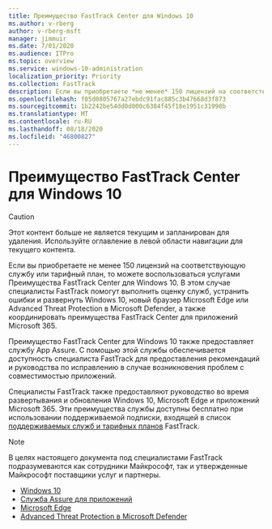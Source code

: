 ```yaml
---
title: Преимущество FastTrack Center для Windows 10
ms.author: v-rberg
author: v-rberg-msft
manager: jimmuir
ms.date: 7/01/2020
ms.audience: ITPro
ms.topic: overview
ms.service: windows-10-administration
localization_priority: Priority
ms.collection: FastTrack
description: Если вы приобретаете *не менее* 150 лицензий на соответствующую службу или тарифный план, то можете воспользоваться услугами Преимущество FastTrack Center для Windows 10.
ms.openlocfilehash: f05d0805767a27ebdc91fac885c3b47668d3f873
ms.sourcegitcommit: 1b2242be54dd0d000c6384f45f18e1951c31998b
ms.translationtype: MT
ms.contentlocale: ru-RU
ms.lasthandoff: 08/18/2020
ms.locfileid: "46800827"
---
```

# <a name="fasttrack-center-benefit-for-windows-10"></a>Преимущество FastTrack Center для Windows 10

> [!CAUTION]
> Этот контент больше не является текущим и запланирован для удаления. Используйте оглавление в левой области навигации для текущего контента.

Если вы приобретаете не менее 150 лицензий на соответствующую службу или тарифный план, то можете воспользоваться услугами Преимущества FastTrack Center для Windows 10. В этом случае специалисты FastTrack помогут выполнить оценку служб, устранить ошибки и развернуть Windows 10, новый браузер Microsoft Edge или Advanced Threat Protection в Microsoft Defender, а также координировать преимущества FastTrack Center для приложений Microsoft 365. 

Преимущество FastTrack Center для Windows 10 также предоставляет службу App Assure. С помощью этой службы обеспечивается доступность специалиста FastTrack для предоставления рекомендаций и руководства по исправлению в случае возникновения проблем с совместимостью приложений. 

Специалисты FastTrack также предоставляют руководство во время развертывания и обновления Windows 10, Microsoft Edge и приложений Microsoft 365. Эти преимущества службы доступны бесплатно при использовании поддерживаемой подписки, входящей в список [поддерживаемых служб и тарифных планов](M365-eligible-services-and-plans.md) FastTrack.
  
> [!NOTE]
> В целях настоящего документа под специалистами FastTrack подразумеваются как сотрудники Майкрософт, так и утвержденные Майкрософт поставщики услуг и партнеры. 
    
- [Windows 10](Win-10-windows-10.md)
- [Служба Assure для приложений](Win-10-app-assure.md)
- [Microsoft Edge](Win-10-microsoft-edge.md)
- [Advanced Threat Protection в Microsoft Defender](Win-10-microsoft-defender-atp.md)

